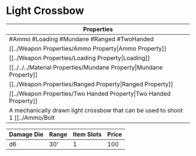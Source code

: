 # Light Crossbow

| Properties                                                          |
| ------------------------------------------------------------------- |
| #Ammo #Loading #Mundane #Ranged #TwoHanded                          |
| [[../Weapon Properties/Ammo Property\|Ammo Property]]               |
| [[../Weapon Properties/Loading Property\|Loading]]                  |
| [[../../../Material Properties/Mundane Property\|Mundane Property]] |
| [[../Weapon Properties/Ranged Property\|Ranged Property]]           |
| [[../Weapon Properties/Two Handed Property\|Two Handed Property]]   |
A mechanically drawn light crossbow that can be used to shoot 1 [[../Ammo/Bolt|Bolt]] as ammo.

| Damage Die | Range | Item Slots | Price |
| ---------- | ----- | ---------- | ----- |
| d6         | 30'   | 1          | 100   |
